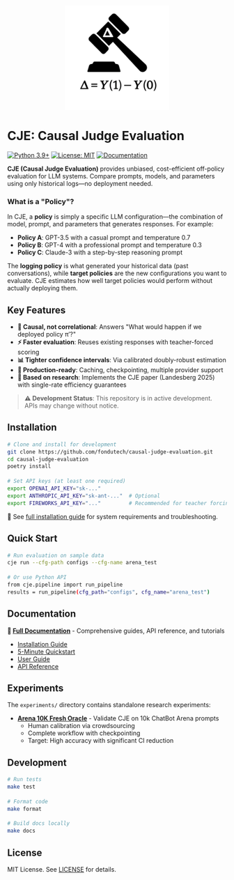 <p align="center">
  <img src="docs/img/CJE logo.svg" alt="Causal Judge Evaluation logo"
       width="240" height="auto"/>
</p>

# CJE: Causal Judge Evaluation

[![Python 3.9+](https://img.shields.io/badge/python-3.9+-blue.svg)](https://www.python.org/downloads/)
[![License: MIT](https://img.shields.io/badge/License-MIT-yellow.svg)](https://opensource.org/licenses/MIT)
[![Documentation](https://img.shields.io/badge/docs-ReadTheDocs-blue.svg)](https://causal-judge-evaluation.readthedocs.io/)

**CJE (Causal Judge Evaluation)** provides unbiased, cost-efficient off-policy evaluation for LLM systems. Compare prompts, models, and parameters using only historical logs—no deployment needed.

### What is a "Policy"?

In CJE, a **policy** is simply a specific LLM configuration—the combination of model, prompt, and parameters that generates responses. For example:
- **Policy A**: GPT-3.5 with a casual prompt and temperature 0.7
- **Policy B**: GPT-4 with a professional prompt and temperature 0.3
- **Policy C**: Claude-3 with a step-by-step reasoning prompt

The **logging policy** is what generated your historical data (past conversations), while **target policies** are the new configurations you want to evaluate. CJE estimates how well target policies would perform without actually deploying them.

## Key Features

- **🎯 Causal, not correlational**: Answers "What would happen if we deployed policy π′?"
- **⚡ Faster evaluation**: Reuses existing responses with teacher-forced scoring
- **📊 Tighter confidence intervals**: Via calibrated doubly-robust estimation
- **🔧 Production-ready**: Caching, checkpointing, multiple provider support
- **📄 Based on research**: Implements the CJE paper (Landesberg 2025) with single-rate efficiency guarantees

> **⚠️ Development Status**: This repository is in active development. APIs may change without notice.

## Installation

```bash
# Clone and install for development
git clone https://github.com/fondutech/causal-judge-evaluation.git
cd causal-judge-evaluation
poetry install

# Set API keys (at least one required)
export OPENAI_API_KEY="sk-..."
export ANTHROPIC_API_KEY="sk-ant-..."  # Optional
export FIREWORKS_API_KEY="..."         # Recommended for teacher forcing
```

📖 See [full installation guide](https://causal-judge-evaluation.readthedocs.io/en/latest/installation.html) for system requirements and troubleshooting.

## Quick Start

```bash
# Run evaluation on sample data
cje run --cfg-path configs --cfg-name arena_test

# Or use Python API
from cje.pipeline import run_pipeline
results = run_pipeline(cfg_path="configs", cfg_name="arena_test")
```

## Documentation

**📖 [Full Documentation](https://causal-judge-evaluation.readthedocs.io/)** - Comprehensive guides, API reference, and tutorials

- [Installation Guide](https://causal-judge-evaluation.readthedocs.io/en/latest/installation.html)
- [5-Minute Quickstart](https://causal-judge-evaluation.readthedocs.io/en/latest/quickstart.html)
- [User Guide](https://causal-judge-evaluation.readthedocs.io/en/latest/guides/user_guide.html)
- [API Reference](https://causal-judge-evaluation.readthedocs.io/en/latest/api/index.html)

## Experiments

The `experiments/` directory contains standalone research experiments:

- **[Arena 10K Fresh Oracle](experiments/arena_10k_oracle/)** - Validate CJE on 10k ChatBot Arena prompts
  - Human calibration via crowdsourcing
  - Complete workflow with checkpointing
  - Target: High accuracy with significant CI reduction

## Development

```bash
# Run tests
make test

# Format code
make format

# Build docs locally
make docs
```

## License

MIT License. See [LICENSE](LICENSE) for details.